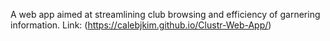 A web app aimed at streamlining club browsing and efficiency of garnering information.
Link: (https://calebjkim.github.io/Clustr-Web-App/)

